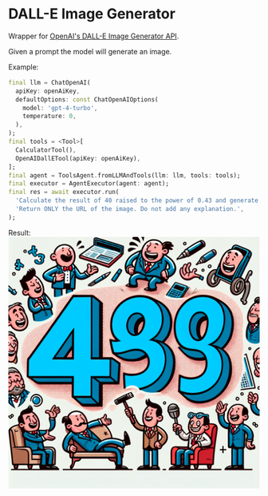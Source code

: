 # DALL-E Image Generator

Wrapper for [OpenAI's DALL-E Image Generator API](https://platform.openai.com/docs/api-reference/images).

Given a prompt the model will generate an image.

Example:

```dart
final llm = ChatOpenAI(
  apiKey: openAiKey,
  defaultOptions: const ChatOpenAIOptions(
    model: 'gpt-4-turbo',
    temperature: 0,
  ),
);
final tools = <Tool>[
  CalculatorTool(),
  OpenAIDallETool(apiKey: openAiKey),
];
final agent = ToolsAgent.fromLLMAndTools(llm: llm, tools: tools);
final executor = AgentExecutor(agent: agent);
final res = await executor.run(
  'Calculate the result of 40 raised to the power of 0.43 and generate a funny illustration with it. '
  'Return ONLY the URL of the image. Do not add any explanation.',
);
```

Result:
![result](img/dall_e_3.png)
